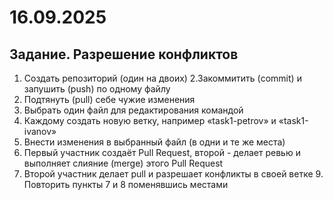 # 16.09.2025

## Задание. Разрешение конфликтов
1. Создать репозиторий (один на двоих)
2.Закоммитить (commit) и запушить (push) по одному файлу
3. Подтянуть (pull) себе чужие изменения
4. Выбрать один файл для редактирования командой
5. Каждому создать новую ветку, например «task1-petrov» и «task1-ivanov»
6. Внести изменения в выбранный файл (в одни и те же места)
7. Первый участник создаёт Pull Request, второй - делает ревью и выполняет слияние (merge) этого Pull Request
8. Второй участник делает pull и разрешает конфликты в своей ветке 9. Повторить пункты 7 и 8 поменявшись местами
